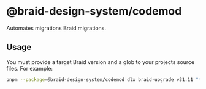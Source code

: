 # @braid-design-system/codemod

Automates migrations Braid migrations.

## Usage

You must provide a target Braid version and a glob to your projects source files. For example:

```bash
pnpm --package=@braid-design-system/codemod dlx braid-upgrade v31.11 "**/*.{ts,tsx}
```
